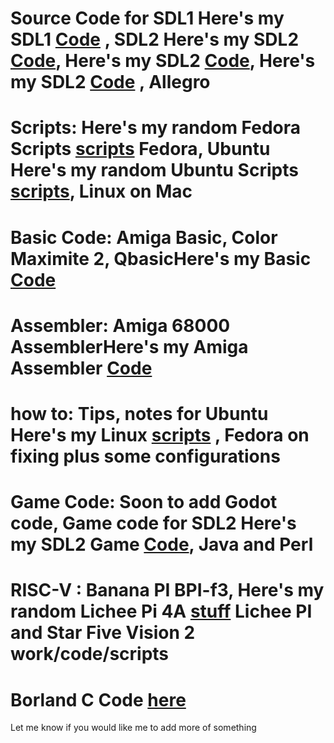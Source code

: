 # Source Code for SDL1 Here's my SDL1 [Code](https://github.com/rcman/AllCode/tree/main/SDL1) , SDL2 Here's my SDL2 [Code](https://github.com/rcman/SDL2_2025), Here's my SDL2 [Code](https://github.com/rcman/AllCode/tree/main/SDL2), Here's my SDL2 [Code](https://github.com/rcman/SDL2Wip) , Allegro<br>
# Scripts: Here's my random Fedora Scripts [scripts](https://github.com/rcman/fedora) Fedora, Ubuntu Here's my random Ubuntu Scripts [scripts](https://github.com/rcman/linuxapps), Linux on Mac<br>
# Basic Code: Amiga Basic, Color Maximite 2, QbasicHere's my Basic [Code](https://github.com/rcman/All_Basic_Code)  <br>
# Assembler: Amiga 68000 AssemblerHere's my Amiga Assembler [Code](https://github.com/rcman/Amiga-UpdatedSource)  <br>
# how to: Tips, notes for Ubuntu Here's my Linux [scripts](https://github.com/rcman/Linux_Stuff/tree/main/My_automated_scripts) , Fedora on fixing plus some configurations<br>
# Game Code:  Soon to add Godot code, Game code for SDL2 Here's my SDL2 Game [Code](https://github.com/rcman/SDL2_2025), Java and Perl<br>
# RISC-V : Banana PI BPI-f3, Here's my random Lichee Pi 4A [stuff](https://github.com/rcman/LicheePi4A) Lichee PI and Star Five Vision 2 work/code/scripts<br>
# Borland C Code [here](https://github.com/rcman/BorlandC_Code) 

Let me know if you would like me to add more of something
